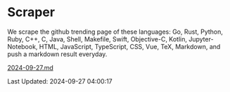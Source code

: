 # Scraper

We scrape the github trending page of these languages: Go, Rust, Python, Ruby, C++, C, Java, Shell, Makefile, Swift, Objective-C, Kotlin, Jupyter-Notebook, HTML, JavaScript, TypeScript, CSS, Vue, TeX, Markdown, and push a markdown result everyday.

[2024-09-27.md](https://github.com/yangwenmai/github-trending-backup/blob/master/2024-09-27.md)

Last Updated: 2024-09-27 04:00:17